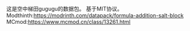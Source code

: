 这是空中梯田gugugu的数据包。
基于MIT协议。
Modthinth:https://modrinth.com/datapack/formula-addition-salt-block
MCmod:https://www.mcmod.cn/class/13261.html
